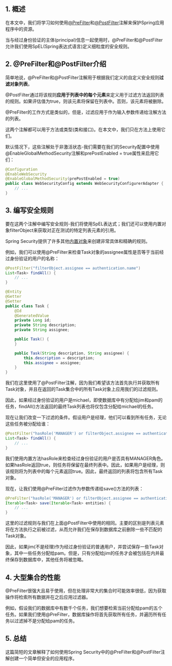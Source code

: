 ## 1. 概述

在本文中，我们将学习如何使用[@PreFilter](https://docs.spring.io/spring-security/site/docs/current/api/org/springframework/security/access/prepost/PreFilter.html)和[@PostFilter](https://docs.spring.io/spring-security/site/docs/current/api/org/springframework/security/access/prepost/PostFilter.html)注解来保护Spring应用程序中的资源。

当与经过身份验证的主体(principal)信息一起使用时，@PreFilter和@PostFilter允许我们使用SpEL(Spring表达式语言)定义细粒度的安全规则。

## 2. @PreFilter和@PostFilter介绍

简单地说，@PreFilter和@PostFilter注解用于根据我们定义的自定义安全规则**过滤对象列表**。

@PostFilter通过将该规则**应用于列表中的每个元素**来定义用于过滤方法返回列表的规则。如果评估值为true，则该元素将保留在列表中。否则，该元素将被删除。

@PreFilter的工作方式是类似的，但是，过滤应用于作为输入参数传递给注解方法的列表。

这两个注解都可以用于方法或类型(类和接口)。在本文中，我们只在方法上使用它们。

默认情况下，这些注解处于非激活状态-我们需要在我们的Security配置中使用@EnableGlobalMethodSecurity注解和prePostEnabled = true属性来启用它们：

```java
@Configuration
@EnableWebSecurity
@EnableGlobalMethodSecurity(prePostEnabled = true)
public class WebSecurityConfig extends WebSecurityConfigurerAdapter {
    // ...
}
```

## 3. 编写安全规则

要在这两个注解中编写安全规则-我们将使用SpEL表达式；我们还可以使用内置对象filterObject来获取对正在测试的特定列表元素的引用。

Spring Security提供了许多其他[内置对象](https://docs.spring.io/spring-security/reference/servlet/authorization/expression-based.html#el-common-built-in)来创建非常具体和精确的规则。

例如，我们可以使用@PreFilter来检查Task对象的assignee属性是否等于当前经过身份验证的用户的名称：

```java
@PostFilter("filterObject.assignee == authentication.name")
List<Task> findAll() {
    // ...
}
```

```java
@Entity
@Getter
@Setter
public class Task {
    @Id
    @GeneratedValue
    private Long id;
    private String description;
    private String assignee;

    public Task() {
    }

    public Task(String description, String assignee) {
        this.description = description;
        this.assignee = assignee;
    }
}
```

我们在这里使用了@PostFilter注解，因为我们希望该方法首先执行并获取所有Task对象，并且在返回的Task集合中的所有Task对象上应用我们的过滤规则。

因此，如果经过身份验证的用户是michael，即使数据库中有分配给jim和pam的任务，findAll()方法返回的最终Task列表也将仅包含分配给michael的任务。

现在让我们改变一下过滤的条件。假设用户是经理，他们可以看到所有任务，无论这些任务被分配给谁：

```java
@PostFilter("hasRole('MANAGER') or filterObject.assignee == authentication.name")
List<Task> findAll() {
    // ...
}
```

我们使用内置方法hasRole来检查经过身份验证的用户是否具有MANAGER角色。如果hasRole返回true，则任务将保留在最终列表中。因此，如果用户是经理，则该规则将为列表中的每个元素返回true。因此，最终返回的列表将包含所有Task对象。

现在，让我们使用@PreFilter过滤作为参数传递给save()方法的列表：

```java
@PreFilter("hasRole('MANAGER') or filterObject.assignee == authentication.name")
Iterable<Task> save(Iterable<Task> entities) {
    // ...
}
```

这里的过滤规则与我们在上面@PostFilter中使用的相同。主要的区别是列表元素将在方法执行之前被过滤，从而允许我们在保存到数据库之前删除一些不匹配的Task对象。

因此，如果jim(不是经理)作为经过身份验证的普通用户，并尝试保存一些Task对象，其中一些任务分配给pam。但是，只有分配给jim的任务才会被包括在内并最终保存到数据库中，其他任务将被忽略。

## 4. 大型集合的性能

@PreFilter很强大且易于使用，但在处理非常大的集合时可能效率很低，因为获取操作将检索所有数据并在之后应用过滤器。

例如，假设我们的数据库中有数千个任务，我们想要检索当前分配给pam的五个任务。如果我们使用@PreFilter，数据库操作将首先获取所有任务，并遍历所有任务以过滤掉不是分配给pam的任务。

## 5. 总结

这篇简短的文章解释了如何使用Spring Security中的@PreFilter和@PostFilter注解创建一个简单但安全的应用程序。